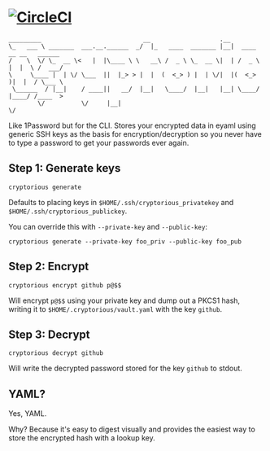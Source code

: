 # [![CircleCI](https://circleci.com/gh/malnick/cryptorious.svg?style=svg)](https://circleci.com/gh/malnick/cryptorious)

```
_________                            __                   .__
\_   ___ \ _______  ___.__.______  _/  |_   ____  _______ |__|  ____   __ __   ______
/    \  \/ \_  __ \<   |  |\____ \ \   __\ /  _ \ \_  __ \|  | /  _ \ |  |  \ /  ___/
\     \____ |  | \/ \___  ||  |_> > |  |  (  <_> ) |  | \/|  |(  <_> )|  |  / \___ \
 \______  / |__|    / ____||   __/  |__|   \____/  |__|   |__| \____/ |____/ /____  >
        \/          \/     |__|                                                   \/
```
Like 1Password but for the CLI. Stores your encrypted data in eyaml using generic SSH keys as the basis for encryption/decryption so you never have to type a password to get your passwords ever again.

## Step 1: Generate keys

```
cryptorious generate 
```

Defaults to placing keys in ```$HOME/.ssh/cryptorious_privatekey``` and ```$HOME/.ssh/cryptorious_publickey```.

You can override this with ```--private-key``` and ```--public-key```:

```
cryptorious generate --private-key foo_priv --public-key foo_pub 
```

## Step 2: Encrypt

```
cryptorious encrypt github p@$$
```

Will encrypt ```p@$$``` using your private key and dump out a PKCS1 hash, writing it to ```$HOME/.cryptorious/vault.yaml``` with the key `github`.


## Step 3: Decrypt 

```
cryptorious decrypt github
```

Will write the decrypted password stored for the key `github` to stdout. 

## YAML?
Yes, YAML. 

Why? Because it's easy to digest visually and provides the easiest way to store the encrypted hash with a lookup key. 
